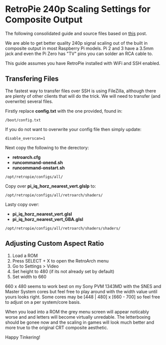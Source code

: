 # RetroPie 240p Scaling Settings for Composite Output
The following consolidated guide and source files based on [this](https://retropie.org.uk/forum/topic/11628/240p-and-mame-scaling/11) post. 

We are able to get better quality 240p signal scaling out of the built in composite output in most Raspberry Pi models. Pi 2 and 3 have a 3.5mm jack and even the Pi Zero has "TV" pins you can solder an RCA cable to. 

This guide assumes you have RetroPie installed with WiFi and SSH enabled. 

## Transfering Files
The fastest way to transfer files over SSH is using FileZilla, although there are plenty of other clients that will do the trick. We will need to transfer (and overwrite) several files.

Firstly replace **config.txt** with the one provided, found in:
```
/boot/config.txt
```

If you do not want to overwrite your config file then simply update:
```
disable_overscan=1
```


Next copy the following to the derectory: 
- **retroarch.cfg**
- **runcommand-onend.sh**
- **runcommand-onstart.sh**

```
/opt/retropie/configs/all/
```

Copy over **pi_iq_horz_nearest_vert.glslp** to:

```
/opt/retropie/configs/all/retroarch/shaders/
```

Lasty copy over:

- **pi_iq_horz_nearest_vert.glsl**
- **pi_iq_horz_nearest_vert_GBA.glsl** 

```
/opt/retropie/configs/all/retroarch/shaders/shaders/
```

## Adjusting Custom Aspect Ratio

1. Load a ROM
2. Press SELECT + X to open the RetroArch menu
3. Go to Settings > Video
4. Set height to 480 (if its not already set by default)
5. Set width to 660

660 x 480 seems to work best on my Sony PVM 1343MD with the SNES and Master System cores but feel free to play around with the width value until yours looks right. Some cores may be [448 | 480] x [660 - 700] so feel free to adjust on a per system/core basis.

When you load into a ROM the grey menu screen will appear noticably worse and and letters will become virtually unredable. The letterboxing should be gonee now and the scaling in games will look much better and more true to the original CRT composite aesthetic. 

Happy Tinkering! 